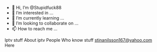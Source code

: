 - 👋 Hi, I’m @Stupidfuck88
- 👀 I’m interested in ...
- 🌱 I’m currently learning ...
- 💞️ I’m looking to collaborate on ...
- 📫 How to reach me ...

<!---
Stupidfuck88/Stupidfuck88 is a ✨ special ✨ repository because its `README.md` (this file) appears on your GitHub profile.
You can click the Preview link to take a look at your changes.
--->
Iptv stuff
About iptv
People Who know stuff
stinanilsson167@yahoo.com
Here

